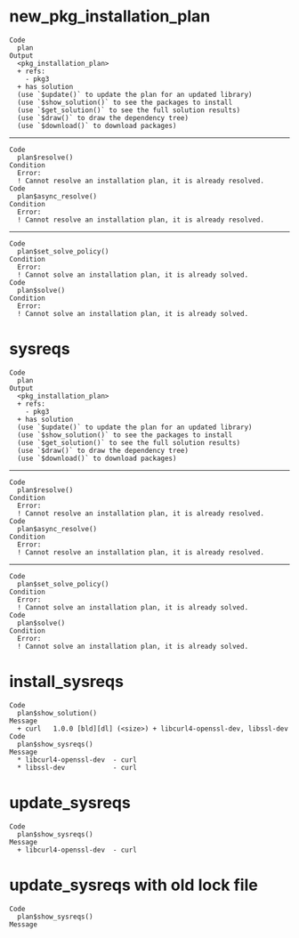 # new_pkg_installation_plan

    Code
      plan
    Output
      <pkg_installation_plan>
      + refs:
        - pkg3
      + has solution
      (use `$update()` to update the plan for an updated library)
      (use `$show_solution()` to see the packages to install
      (use `$get_solution()` to see the full solution results)
      (use `$draw()` to draw the dependency tree)
      (use `$download()` to download packages)

---

    Code
      plan$resolve()
    Condition
      Error:
      ! Cannot resolve an installation plan, it is already resolved.
    Code
      plan$async_resolve()
    Condition
      Error:
      ! Cannot resolve an installation plan, it is already resolved.

---

    Code
      plan$set_solve_policy()
    Condition
      Error:
      ! Cannot solve an installation plan, it is already solved.
    Code
      plan$solve()
    Condition
      Error:
      ! Cannot solve an installation plan, it is already solved.

# sysreqs

    Code
      plan
    Output
      <pkg_installation_plan>
      + refs:
        - pkg3
      + has solution
      (use `$update()` to update the plan for an updated library)
      (use `$show_solution()` to see the packages to install
      (use `$get_solution()` to see the full solution results)
      (use `$draw()` to draw the dependency tree)
      (use `$download()` to download packages)

---

    Code
      plan$resolve()
    Condition
      Error:
      ! Cannot resolve an installation plan, it is already resolved.
    Code
      plan$async_resolve()
    Condition
      Error:
      ! Cannot resolve an installation plan, it is already resolved.

---

    Code
      plan$set_solve_policy()
    Condition
      Error:
      ! Cannot solve an installation plan, it is already solved.
    Code
      plan$solve()
    Condition
      Error:
      ! Cannot solve an installation plan, it is already solved.

# install_sysreqs

    Code
      plan$show_solution()
    Message
      + curl   1.0.0 [bld][dl] (<size>) + libcurl4-openssl-dev, libssl-dev
    Code
      plan$show_sysreqs()
    Message
      * libcurl4-openssl-dev  - curl
      * libssl-dev            - curl

# update_sysreqs

    Code
      plan$show_sysreqs()
    Message
      + libcurl4-openssl-dev  - curl

# update_sysreqs with old lock file

    Code
      plan$show_sysreqs()
    Message
        

